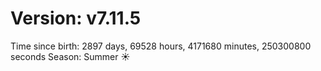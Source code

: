# Version: v7.11.5
Time since birth: 2897 days, 69528 hours, 4171680 minutes, 250300800 seconds
Season: Summer ☀️
